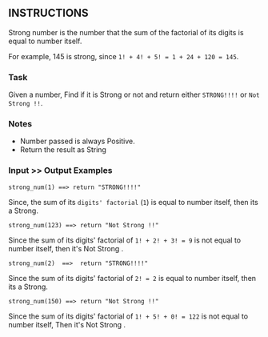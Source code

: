 ## INSTRUCTIONS

Strong number is the number that the sum of the factorial of its digits is equal to number itself.

For example, 145 is strong, since `1! + 4! + 5! = 1 + 24 + 120 = 145`.

### Task
Given a number, Find if it is Strong or not and return either `STRONG!!!!` or `Not Strong !!`.

### Notes
- Number passed is always Positive.
- Return the result as String

### Input >> Output Examples
```
strong_num(1) ==> return "STRONG!!!!"
```
Since, the sum of its `digits' factorial` (`1`) is equal to number itself, then its a Strong.

```
strong_num(123) ==> return "Not Strong !!"
```
Since the sum of its digits' factorial of `1! + 2! + 3! = 9` is not equal to number itself, then it's Not Strong .

```
strong_num(2)  ==>  return "STRONG!!!!"
```
Since the sum of its digits' factorial of `2! = 2` is equal to number itself, then its a Strong.

```
strong_num(150) ==> return "Not Strong !!"
```
Since the sum of its digits' factorial of `1! + 5! + 0! = 122` is not equal to number itself, Then it's Not Strong .

